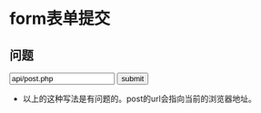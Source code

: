 # form表单提交

## 问题
  <form action="" method="POST">
    <input name="action" value="api/post.php">
    <input type="submit" value="submit">
  </form>

* 以上的这种写法是有问题的。post的url会指向当前的浏览器地址。